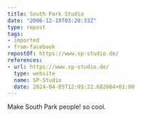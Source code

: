 ```yaml
---
title: South Park Studio
date: "2006-12-19T03:20:33Z"
type: repost
tags:
- imported
- from-facebook
repostOf: https://www.sp-studio.de/
references:
- url: https://www.sp-studio.de/
  type: website
  name: SP-Studio
  date: 2024-04-05T12:05:22.682604+01:00
---
```

Make South Park people! so cool.
